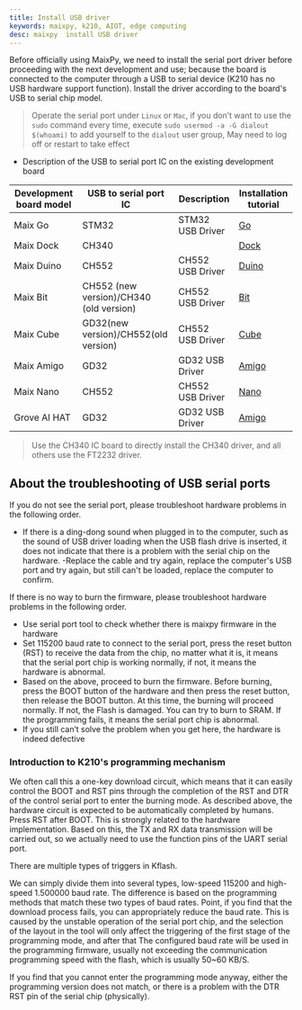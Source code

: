 ```yaml
---
title: Install USB driver
keywords: maixpy, k210, AIOT, edge computing
desc: maixpy  install USB driver
---
```



Before officially using MaixPy, we need to install the serial port driver before proceeding with the next development and use; because the board is connected to the computer through a USB to serial device (K210 has no USB hardware support function).
Install the driver according to the board's USB to serial chip model.

> Operate the serial port under `Linux` or `Mac`, if you don’t want to use the `sudo` command every time, execute `sudo usermod -a -G dialout $(whoami)` to add yourself to the `dialout` user group, May need to log off or restart to take effect


- Description of the USB to serial port IC on the existing development board

| Development board model | USB to serial port IC                   | Description      | Installation tutorial             |
| ----------------------- | --------------------------------------- | ---------------- | --------------------------------- |
| Maix Go                 | STM32                                   | STM32 USB Driver | [Go](install_driver/go.md)        |
| Maix Dock               | CH340                                   |                  | [Dock](install_driver/dock.md)    |
| Maix Duino              | CH552                                   | CH552 USB Driver | [Duino](install_driver/duino.md)  |
| Maix Bit                | CH552 (new version)/CH340 (old version) | CH552 USB Driver | [Bit](install_driver/bit.md)      |
| Maix Cube               | GD32(new version)/CH552(old version)    | CH552 USB Driver | [Cube](install_driver/ft2232.md)  |
| Maix Amigo              | GD32                                    | GD32  USB Driver | [Amigo](install_driver/ft2232.md) |
| Maix Nano               | CH552                                   | CH552 USB Driver | [Nano](install_driver/nano.md)    |
| Grove AI HAT            | GD32                                    | GD32  USB Driver | [Amigo](install_driver/ft2232.md) |

> Use the CH340 IC board to directly install the CH340 driver, and all others use the FT2232 driver.

## About the troubleshooting of USB serial ports

If you do not see the serial port, please troubleshoot hardware problems in the following order.

- If there is a ding-dong sound when plugged in to the computer, such as the sound of USB driver loading when the USB flash drive is inserted, it does not indicate that there is a problem with the serial chip on the hardware.
-Replace the cable and try again, replace the computer's USB port and try again, but still can't be loaded, replace the computer to confirm.

If there is no way to burn the firmware, please troubleshoot hardware problems in the following order.

- Use serial port tool to check whether there is maixpy ​​firmware in the hardware
- Set 115200 baud rate to connect to the serial port, press the reset button (RST) to receive the data from the chip, no matter what it is, it means that the serial port chip is working normally, if not, it means the hardware is abnormal.
- Based on the above, proceed to burn the firmware. Before burning, press the BOOT button of the hardware and then press the reset button, then release the BOOT button. At this time, the burning will proceed normally. If not, the Flash is damaged. You can try to burn to SRAM. If the programming fails, it means the serial port chip is abnormal.
- If you still can’t solve the problem when you get here, the hardware is indeed defective

### Introduction to K210's programming mechanism

We often call this a one-key download circuit, which means that it can easily control the BOOT and RST pins through the completion of the RST and DTR of the control serial port to enter the burning mode. As described above, the hardware circuit is expected to be automatically completed by humans. Press RST after BOOT. This is strongly related to the hardware implementation. Based on this, the TX and RX data transmission will be carried out, so we actually need to use the function pins of the UART serial port.

There are multiple types of triggers in Kflash.

We can simply divide them into several types, low-speed 115200 and high-speed 1.500000 baud rate. The difference is based on the programming methods that match these two types of baud rates. Point, if you find that the download process fails, you can appropriately reduce the baud rate. This is caused by the unstable operation of the serial port chip, and the selection of the layout in the tool will only affect the triggering of the first stage of the programming mode, and after that The configured baud rate will be used in the programming firmware, usually not exceeding the communication programming speed with the flash, which is usually 50~60 KB/S.

If you find that you cannot enter the programming mode anyway, either the programming version does not match, or there is a problem with the DTR RST pin of the serial chip (physically).
